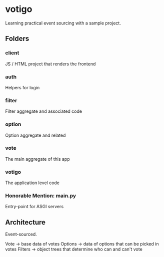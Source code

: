 # votigo
Learning practical event sourcing with a sample project.

## Folders

### client
JS / HTML project that renders the frontend

### auth
Helpers for login

### filter
Filter aggregate and associated code

### option
Option aggregate and related

### vote
The main aggregate of this app

### votigo
The application level code

### Honorable Mention: main.py
Entry-point for ASGI servers

## Architecture
Event-sourced.

Vote -> base data of votes
Options -> data of options that can be picked in votes
Filters -> object trees that determine who can and can't vote
